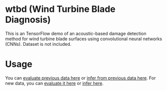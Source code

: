 # wtbd (Wind Turbine Blade Diagnosis)
This is an TensorFlow demo of an acoustic-based damage detection method for wind turbine blade surfaces using convolutional neural networks (CNNs). Dataset is not included.

# Usage
You can [evaluate previous data here](https://colab.research.google.com/drive/1jwoINRKY3obxTJPDmgcQ7fXWUlFkNvqQ) or [infer from previous data here](https://colab.research.google.com/drive/1c7C3_Z_VdmNDtQ_6H3NcK_CmBhVASpLt).
For new data, you can [evaluate it here](https://colab.research.google.com/drive/1tgvITiaaZn6k289JIvlSr-UEB2oj8hNg?authuser=1) or [infer here](https://colab.research.google.com/drive/1U0zAG3ZrDqPULIK3sBD6KjGkPnjlTPWL?authuser=1).
